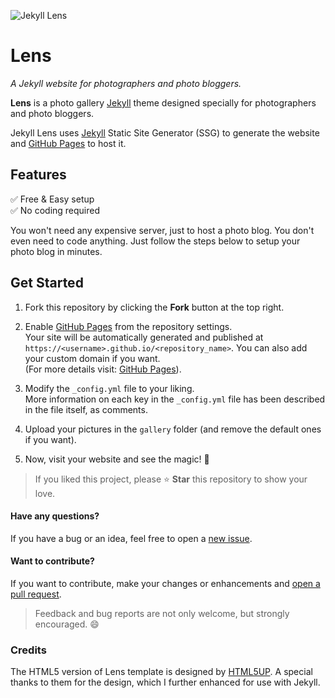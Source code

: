 ![Jekyll Lens](https://i.imgur.com/Qi7gdQC.png)

# Lens
*A Jekyll website  for photographers and photo bloggers.*

**Lens** is a photo gallery [Jekyll](https://jekyllrb.com/) theme designed
specially for photographers and photo bloggers.

Jekyll Lens uses [Jekyll](https://jekyllrb.com/) Static Site Generator (SSG) to
generate the website and [GitHub Pages](https://pages.github.com) to host it.

## Features

  ✅ Free & Easy setup  
  ✅ No coding required  

You won't need any expensive server, just to host a photo blog. You don't
even need to code anything. Just follow the steps below to setup your photo blog
in minutes.

## Get Started

1.  Fork this repository by clicking the **Fork** button at the top right.

1.  Enable [GitHub Pages](https://pages.github.com) from the repository
    settings.  
    Your site will be automatically generated and published at
    `https://<username>.github.io/<repository_name>`. You can also add your
    custom domain if you want.  
    (For more details visit: [GitHub Pages](https://pages.github.com)).

1.  Modify the `_config.yml` file to your liking.  
    More information on each key in the `_config.yml` file has been described in
    the file itself, as comments.

1.  Upload your pictures in the `gallery` folder (and remove the default ones if
    you want).

1.  Now, visit your website and see the magic! 🎉

> If you liked this project, please ⭐ **Star** this repository to show your
>  love.

#### Have any questions?
If you have a bug or an idea, feel free to open a [new issue](https://github.com/ElasticDesigns/jekyll-lens/issues/new).

#### Want to contribute?
If you want to contribute, make your changes or enhancements and [open a
pull request](https://github.com/somuappu75/Photo-Gallery/compare).

> Feedback and bug reports are not only welcome, but strongly encouraged. 😄

### Credits
The HTML5 version of Lens template is designed by [HTML5UP](https://html5up.net/lens).
A special thanks to them for the design, which I further enhanced for use with
Jekyll.
